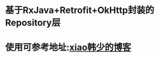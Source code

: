 # 基于RxJava+Retrofit+OkHttp封装的Repository层

# 使用可参考地址:[xiao韩少的博客](http://www.xiaohanshao.cn/2017/06/13/repository/)
